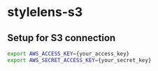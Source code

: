 # stylelens-s3


## Setup for S3 connection
```bash
export AWS_ACCESS_KEY={your_access_key}
export AWS_SECRET_ACCESS_KEY={your_secret_key}
```
